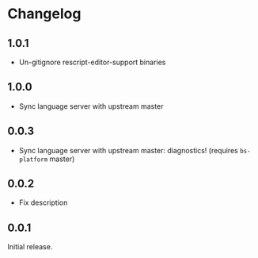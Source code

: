# Changelog

## 1.0.1
- Un-gitignore rescript-editor-support binaries

## 1.0.0
- Sync language server with upstream master

## 0.0.3
- Sync language server with upstream master: diagnostics! (requires `bs-platform` master)

## 0.0.2
- Fix description

## 0.0.1
Initial release.
